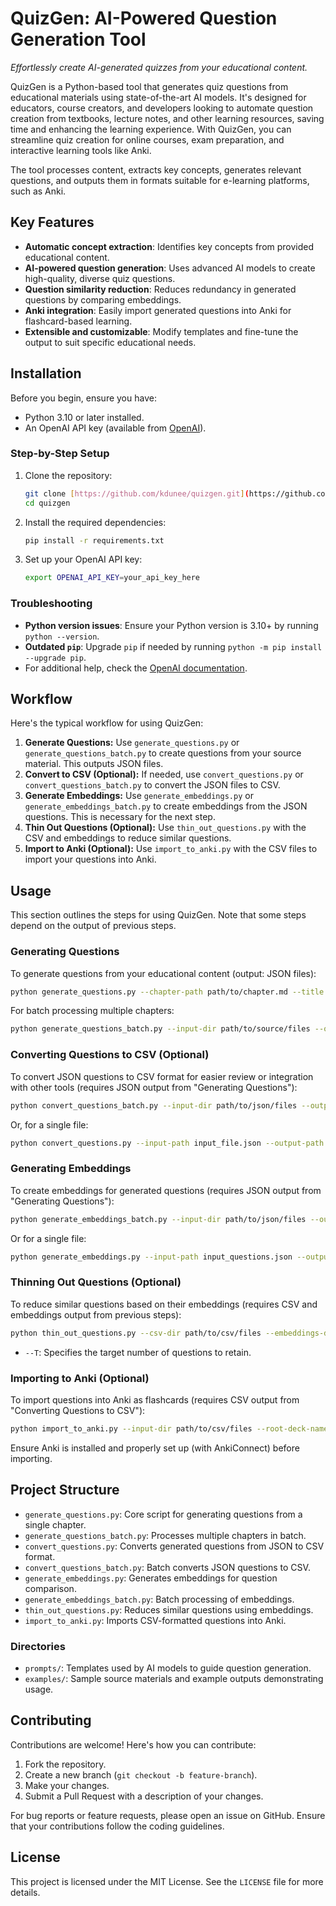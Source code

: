 # QuizGen: AI-Powered Question Generation Tool

*Effortlessly create AI-generated quizzes from your educational content.*

QuizGen is a Python-based tool that generates quiz questions from educational materials using state-of-the-art AI models. It's designed for educators, course creators, and developers looking to automate question creation from textbooks, lecture notes, and other learning resources, saving time and enhancing the learning experience. With QuizGen, you can streamline quiz creation for online courses, exam preparation, and interactive learning tools like Anki.

The tool processes content, extracts key concepts, generates relevant questions, and outputs them in formats suitable for e-learning platforms, such as Anki.

## Key Features

- **Automatic concept extraction**: Identifies key concepts from provided educational content.
- **AI-powered question generation**: Uses advanced AI models to create high-quality, diverse quiz questions.
- **Question similarity reduction**: Reduces redundancy in generated questions by comparing embeddings.
- **Anki integration**: Easily import generated questions into Anki for flashcard-based learning.
- **Extensible and customizable**: Modify templates and fine-tune the output to suit specific educational needs.

## Installation

Before you begin, ensure you have:

- Python 3.10 or later installed.
- An OpenAI API key (available from [OpenAI](https://platform.openai.com/signup)).

### Step-by-Step Setup

1. Clone the repository:

   ```bash
   git clone [https://github.com/kdunee/quizgen.git](https://github.com/kdunee/quizgen.git)
   cd quizgen
   ```

1. Install the required dependencies:

   ```bash
   pip install -r requirements.txt
   ```

1. Set up your OpenAI API key:

   ```bash
   export OPENAI_API_KEY=your_api_key_here
   ```

### Troubleshooting

- **Python version issues**: Ensure your Python version is 3.10+ by running `python --version`.
- **Outdated `pip`**: Upgrade `pip` if needed by running `python -m pip install --upgrade pip`.
- For additional help, check the [OpenAI documentation](https://platform.openai.com/docs).

## Workflow

Here's the typical workflow for using QuizGen:

1. **Generate Questions:** Use `generate_questions.py` or `generate_questions_batch.py` to create questions from your source material. This outputs JSON files.
2. **Convert to CSV (Optional):** If needed, use `convert_questions.py` or `convert_questions_batch.py` to convert the JSON files to CSV.
3. **Generate Embeddings:** Use `generate_embeddings.py` or `generate_embeddings_batch.py` to create embeddings from the JSON questions. This is necessary for the next step.
4. **Thin Out Questions (Optional):**  Use `thin_out_questions.py` with the CSV and embeddings to reduce similar questions.
5. **Import to Anki (Optional):** Use `import_to_anki.py` with the CSV files to import your questions into Anki.

## Usage

This section outlines the steps for using QuizGen. Note that some steps depend on the output of previous steps.

### Generating Questions

To generate questions from your educational content (output: JSON files):

```bash
python generate_questions.py --chapter-path path/to/chapter.md --title "Course Title" --output path/to/output.json
```

For batch processing multiple chapters:

```bash
python generate_questions_batch.py --input-dir path/to/source/files --output-dir path/to/output/json --title "Course Title" --file-filter "*.md"
```

### Converting Questions to CSV (Optional)

To convert JSON questions to CSV format for easier review or integration with other tools (requires JSON output from "Generating Questions"):

```bash
python convert_questions_batch.py --input-dir path/to/json/files --output-dir path/to/csv/output
```

Or, for a single file:

```bash
python convert_questions.py --input-path input_file.json --output-path output_file.csv
```

### Generating Embeddings

To create embeddings for generated questions (requires JSON output from "Generating Questions"):

```bash
python generate_embeddings_batch.py --input-dir path/to/json/files --output-dir path/to/embeddings/output
```

Or for a single file:

```bash
python generate_embeddings.py --input-path input_questions.json --output-path output_embeddings.npy
```

### Thinning Out Questions (Optional)

To reduce similar questions based on their embeddings (requires CSV and embeddings output from previous steps):

```bash
python thin_out_questions.py --csv-dir path/to/csv/files --embeddings-dir path/to/embeddings --output-dir path/to/output --T number_of_expected_questions
```

- `--T`: Specifies the target number of questions to retain.

### Importing to Anki (Optional)

To import questions into Anki as flashcards (requires CSV output from "Converting Questions to CSV"):

```bash
python import_to_anki.py --input-dir path/to/csv/files --root-deck-name "Root Deck Name"
```

Ensure Anki is installed and properly set up (with AnkiConnect) before importing.

## Project Structure

- `generate_questions.py`: Core script for generating questions from a single chapter.
- `generate_questions_batch.py`: Processes multiple chapters in batch.
- `convert_questions.py`: Converts generated questions from JSON to CSV format.
- `convert_questions_batch.py`: Batch converts JSON questions to CSV.
- `generate_embeddings.py`: Generates embeddings for question comparison.
- `generate_embeddings_batch.py`: Batch processing of embeddings.
- `thin_out_questions.py`: Reduces similar questions using embeddings.
- `import_to_anki.py`: Imports CSV-formatted questions into Anki.

### Directories

- `prompts/`: Templates used by AI models to guide question generation.
- `examples/`: Sample source materials and example outputs demonstrating usage.

## Contributing

Contributions are welcome! Here's how you can contribute:

1. Fork the repository.
2. Create a new branch (`git checkout -b feature-branch`).
3. Make your changes.
4. Submit a Pull Request with a description of your changes.

For bug reports or feature requests, please open an issue on GitHub. Ensure that your contributions follow the coding guidelines.

## License

This project is licensed under the MIT License. See the `LICENSE` file for more details.

